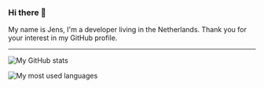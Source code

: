 ### Hi there 👋

My name is Jens, I'm a developer living in the Netherlands. Thank you for your interest in my GitHub profile.

---

![My GitHub stats](https://github-readme-stats.vercel.app/api?username=jp7677&show_icons=true&count_private=true&include_all_commits=true&theme=github_dark&hide_border=true&custom_title=GitHub%20Stats)

![My most used languages](https://github-readme-stats.vercel.app/api/top-langs?username=jp7677&layout=compact&theme=github_dark&hide_border=true)
